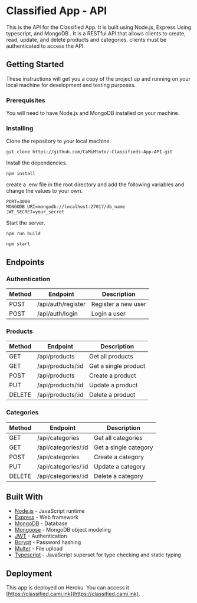 # Classified App - API

This is the API for the Classified App. It is built using Node.js, Express Using typescript, and MongoDB . It is a
RESTful API that
allows clients to create, read, update, and delete products and categories.
clients must be authenticated to access the API.

## Getting Started

These instructions will get you a copy of the project up and running on your local machine for development and testing
purposes.

### Prerequisites

You will need to have Node.js and MongoDB installed on your machine.

### Installing

Clone the repository to your local machine.

```
git clone https://github.com/CaMiMtoto/-Classifieds-App-API.git
```

Install the dependencies.

```
npm install
```

create a .env file in the root directory and add the following variables and change the values to your own.

```
PORT=3000
MONGODB_URI=mongodb://localhost:27017/db_name
JWT_SECRET=your_secret
```

Start the server.

```
npm run build
```

```
npm start
```

## Endpoints

### Authentication

| Method | Endpoint           | Description         |
|--------|--------------------|---------------------|
| POST   | /api/auth/register | Register a new user |
| POST   | /api/auth/login    | Login a user        |

### Products

| Method | Endpoint          | Description          |
|--------|-------------------|----------------------|
| GET    | /api/products     | Get all products     |
| GET    | /api/products/:id | Get a single product |
| POST   | /api/products     | Create a product     |
| PUT    | /api/products/:id | Update a product     |
| DELETE | /api/products/:id | Delete a product     |

### Categories

| Method | Endpoint            | Description           |
|--------|---------------------|-----------------------|
| GET    | /api/categories     | Get all categories    |
| GET    | /api/categories/:id | Get a single category |
| POST   | /api/categories     | Create a category     |
| PUT    | /api/categories/:id | Update a category     |
| DELETE | /api/categories/:id | Delete a category     |

## Built With

* [Node.js](https://nodejs.org/en/) - JavaScript runtime
* [Express](https://expressjs.com/) - Web framework
* [MongoDB](https://www.mongodb.com/) - Database
* [Mongoose](http://mongoosejs.com/) - MongoDB object modeling
* [JWT](https://jwt.io/) - Authentication
* [Bcrypt](https://www.npmjs.com/package/bcrypt) - Password hashing
* [Multer](https://www.npmjs.com/package/multer) - File upload
* [Typescript](https://www.typescriptlang.org/) - JavaScript superset for type checking and static typing

## Deployment

This app is deployed on Heroku. You can access it [https://classified.cami.ink](https://classified.cami.ink).

